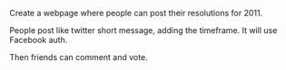 Create a webpage where people can post their resolutions for 2011.

People post like twitter short message, adding the timeframe.
It will use Facebook auth.

Then friends can comment and vote.
